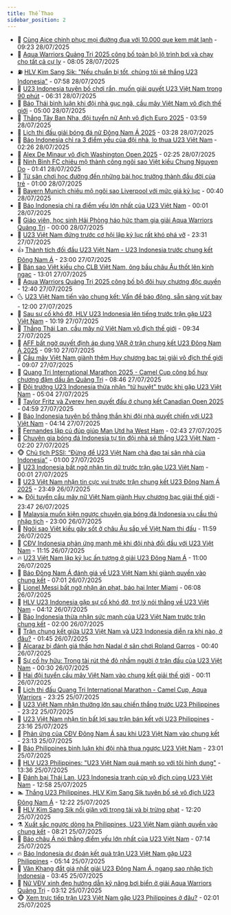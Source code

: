 ```yaml
---
title: Thể Thao
sidebar_position: 2
---
```


<!-- dantri-the-thao:START -->
- 🎡 [Cùng Aice chinh phục mọi đường đua với 10.000 que kem mát lạnh](https://dantri.com.vn/the-thao/cung-aice-chinh-phuc-moi-duong-dua-voi-10000-que-kem-mat-lanh-20250728160814085.htm) - 09:23 28/07/2025
- 💯 [Aqua Warriors Quảng Trị 2025 công bố toàn bộ lộ trình bơi và chạy cho tất cả cự ly](https://dantri.com.vn/the-thao/aqua-warriors-quang-tri-2025-cong-bo-toan-bo-lo-trinh-boi-va-chay-cho-tat-ca-cu-ly-20250728150232332.htm) - 08:05 28/07/2025
- ⛽️ [HLV Kim Sang Sik: &quot;Nếu chuẩn bị tốt, chúng tôi sẽ thắng U23 Indonesia&quot;](https://dantri.com.vn/the-thao/hlv-kim-sang-sik-neu-chuan-bi-tot-chung-toi-se-thang-u23-indonesia-20250728145800954.htm) - 07:58 28/07/2025
- 💃 [U23 Indonesia tuyên bố chơi rắn, muốn giải quyết U23 Việt Nam trong 90 phút](https://dantri.com.vn/the-thao/u23-indonesia-tuyen-bo-choi-ran-muon-giai-quyet-u23-viet-nam-trong-90-phut-20250728132219365.htm) - 06:31 28/07/2025
- 🌈 [Báo Thái bình luận khi đội nhà gục ngã, cầu mây Việt Nam vô địch thế giới](https://dantri.com.vn/the-thao/bao-thai-binh-luan-khi-doi-nha-guc-nga-cau-may-viet-nam-vo-dich-the-gioi-20250728115454206.htm) - 05:00 28/07/2025
- 🦅 [Thắng Tây Ban Nha, đội tuyển nữ Anh vô địch Euro 2025](https://dantri.com.vn/the-thao/thang-tay-ban-nha-doi-tuyen-nu-anh-vo-dich-euro-2025-20250728105247767.htm) - 03:59 28/07/2025
- 🌝 [Lịch thi đấu giải bóng đá nữ Đông Nam Á 2025](https://dantri.com.vn/the-thao/lich-thi-dau-giai-bong-da-nu-dong-nam-a-2025-20250728102449021.htm) - 03:28 28/07/2025
- 🚀 [Báo Indonesia chỉ ra 3 điểm yếu của đội nhà, lo thua U23 Việt Nam](https://dantri.com.vn/the-thao/bao-indonesia-chi-ra-3-diem-yeu-cua-doi-nha-lo-thua-u23-viet-nam-20250728081343259.htm) - 02:26 28/07/2025
- 🎉 [Alex De Minaur vô địch Washington Open 2025](https://dantri.com.vn/the-thao/alex-de-minaur-vo-dich-washington-open-2025-20250728101242306.htm) - 02:25 28/07/2025
- 📝 [Ninh Bình FC chiêu mộ thành công ngôi sao Việt kiều Chung Nguyen Do](https://dantri.com.vn/the-thao/ninh-binh-fc-chieu-mo-thanh-cong-ngoi-sao-viet-kieu-chung-nguyen-do-20250728083708382.htm) - 01:41 28/07/2025
- 🦄 [Từ sân chơi học đường đến những bài học trưởng thành đầu đời của trẻ](https://dantri.com.vn/the-thao/tu-san-choi-hoc-duong-den-nhung-bai-hoc-truong-thanh-dau-doi-cua-tre-20250726200457142.htm) - 01:00 28/07/2025
- 🎉 [Bayern Munich chiêu mộ ngôi sao Liverpool với mức giá kỷ lục](https://dantri.com.vn/the-thao/bayern-munich-chieu-mo-ngoi-sao-liverpool-voi-muc-gia-ky-luc-20250728072252938.htm) - 00:40 28/07/2025
- 💼 [Báo Indonesia chỉ ra điểm yếu lớn nhất của U23 Việt Nam](https://dantri.com.vn/the-thao/bao-indonesia-chi-ra-diem-yeu-lon-nhat-cua-u23-viet-nam-20250727225223539.htm) - 00:01 28/07/2025
- 🤡 [Giáo viên, học sinh Hải Phòng háo hức tham gia giải Aqua Warriors Quảng Trị](https://dantri.com.vn/the-thao/giao-vien-hoc-sinh-hai-phong-hao-huc-tham-gia-giai-aqua-warriors-quang-tri-20250725170040984.htm) - 00:00 28/07/2025
- 🦆 [U23 Việt Nam đứng trước cơ hội lập kỷ lục rất khó phá vỡ](https://dantri.com.vn/the-thao/u23-viet-nam-dung-truoc-co-hoi-lap-ky-luc-rat-kho-pha-vo-20250727233248311.htm) - 23:31 27/07/2025
- 👍 [Thành tích đối đầu U23 Việt Nam - U23 Indonesia trước chung kết Đông Nam Á](https://dantri.com.vn/the-thao/thanh-tich-doi-dau-u23-viet-nam-u23-indonesia-truoc-chung-ket-dong-nam-a-20250727101554172.htm) - 23:00 27/07/2025
- 💼 [Bán sao Việt kiều cho CLB Việt Nam, ông bầu châu Âu thốt lên kinh ngạc](https://dantri.com.vn/the-thao/ban-sao-viet-kieu-cho-clb-viet-nam-ong-bau-chau-au-thot-len-kinh-ngac-20250727193824653.htm) - 13:01 27/07/2025
- 🦒 [Aqua Warriors Quảng Trị 2025 công bố bộ đôi huy chương độc quyền](https://dantri.com.vn/the-thao/aqua-warriors-quang-tri-2025-cong-bo-bo-doi-huy-chuong-doc-quyen-20250727124912836.htm) - 12:40 27/07/2025
- 🌜 [U23 Việt Nam tiến vào chung kết: Vấn đề báo động, sẵn sàng vút bay](https://dantri.com.vn/the-thao/u23-viet-nam-tien-vao-chung-ket-van-de-bao-dong-san-sang-vut-bay-20250727000933220.htm) - 12:00 27/07/2025
- 🦆 [Sau sự cố khó đỡ, HLV U23 Indonesia lên tiếng trước trận gặp U23 Việt Nam](https://dantri.com.vn/the-thao/sau-su-co-kho-do-hlv-u23-indonesia-len-tieng-truoc-tran-gap-u23-viet-nam-20250727111943487.htm) - 10:19 27/07/2025
- 💪 [Thắng Thái Lan, cầu mây nữ Việt Nam vô địch thế giới](https://dantri.com.vn/the-thao/thang-thai-lan-cau-may-nu-viet-nam-vo-dich-the-gioi-20250727165044660.htm) - 09:34 27/07/2025
- 🧠 [AFF bất ngờ quyết định áp dụng VAR ở trận chung kết U23 Đông Nam Á 2025](https://dantri.com.vn/the-thao/aff-bat-ngo-quyet-dinh-ap-dung-var-o-tran-chung-ket-u23-dong-nam-a-2025-20250727143302398.htm) - 09:10 27/07/2025
- 🦄 [Cầu mây Việt Nam giành thêm Huy chương bạc tại giải vô địch thế giới](https://dantri.com.vn/the-thao/cau-may-viet-nam-gianh-them-huy-chuong-bac-tai-giai-vo-dich-the-gioi-20250727135819045.htm) - 09:07 27/07/2025
- 🥸 [Quang Tri International Marathon 2025 - Camel Cup công bố huy chương đậm dấu ấn Quảng Trị](https://dantri.com.vn/the-thao/quang-tri-international-marathon-2025-camel-cup-cong-bo-huy-chuong-dam-dau-an-quang-tri-20250727124302418.htm) - 08:46 27/07/2025
- 🤠 [Đội trưởng U23 Indonesia thừa nhận &quot;tử huyệt&quot; trước khi gặp U23 Việt Nam](https://dantri.com.vn/the-thao/doi-truong-u23-indonesia-thua-nhan-tu-huyet-truoc-khi-gap-u23-viet-nam-20250727083634380.htm) - 05:04 27/07/2025
- 👺 [Taylor Fritz và Zverev hẹn quyết đấu ở chung kết Canadian Open 2025](https://dantri.com.vn/the-thao/taylor-fritz-va-zverev-hen-quyet-dau-o-chung-ket-canadian-open-2025-20250727131110407.htm) - 04:59 27/07/2025
- 📝 [Báo Indonesia tuyên bố thẳng thắn khi đội nhà quyết chiến với U23 Việt Nam](https://dantri.com.vn/the-thao/bao-indonesia-tuyen-bo-thang-than-khi-doi-nha-quyet-chien-voi-u23-viet-nam-20250727110630687.htm) - 04:14 27/07/2025
- 🦆 [Fernandes lập cú đúp giúp Man Utd hạ West Ham](https://dantri.com.vn/the-thao/fernandes-lap-cu-dup-giup-man-utd-ha-west-ham-20250727094324482.htm) - 02:43 27/07/2025
- 🥳 [Chuyên gia bóng đá Indonesia tự tin đội nhà sẽ thắng U23 Việt Nam](https://dantri.com.vn/the-thao/chuyen-gia-bong-da-indonesia-tu-tin-doi-nha-se-thang-u23-viet-nam-20250727083108072.htm) - 02:20 27/07/2025
- 🐵 [Chủ tịch PSSI: “Đừng để U23 Việt Nam chà đạp tại sân nhà của Indonesia”](https://dantri.com.vn/the-thao/chu-tich-pssi-dung-de-u23-viet-nam-cha-dap-tai-san-nha-cua-indonesia-20250727075928646.htm) - 01:00 27/07/2025
- 🤩 [U23 Indonesia bất ngờ nhận tin dữ trước trận gặp U23 Việt Nam](https://dantri.com.vn/the-thao/u23-indonesia-bat-ngo-nhan-tin-du-truoc-tran-gap-u23-viet-nam-20250727003956004.htm) - 00:01 27/07/2025
- 🤠 [U23 Việt Nam nhận tin cực vui trước trận chung kết U23 Đông Nam Á 2025](https://dantri.com.vn/the-thao/u23-viet-nam-nhan-tin-cuc-vui-truoc-tran-chung-ket-u23-dong-nam-a-2025-20250726231522337.htm) - 23:49 26/07/2025
- 🏊 [Đội tuyển cầu mây nữ Việt Nam giành Huy chương bạc giải thế giới](https://dantri.com.vn/the-thao/doi-tuyen-cau-may-nu-viet-nam-gianh-huy-chuong-bac-giai-the-gioi-20250726234202670.htm) - 23:47 26/07/2025
- 🗽 [Malaysia muốn kiện ngược chuyên gia bóng đá Indonesia vụ cầu thủ nhập tịch](https://dantri.com.vn/the-thao/malaysia-muon-kien-nguoc-chuyen-gia-bong-da-indonesia-vu-cau-thu-nhap-tich-20250726175031914.htm) - 23:00 26/07/2025
- 🚀 [Ngôi sao Việt kiều gây sốt ở châu Âu sắp về Việt Nam thi đấu](https://dantri.com.vn/the-thao/ngoi-sao-viet-kieu-gay-sot-o-chau-au-sap-ve-viet-nam-thi-dau-20250726185847615.htm) - 11:59 26/07/2025
- 🎉 [CĐV Indonesia phản ứng mạnh mẽ khi đội nhà đối đầu với U23 Việt Nam](https://dantri.com.vn/the-thao/cdv-indonesia-phan-ung-manh-me-khi-doi-nha-doi-dau-voi-u23-viet-nam-20250726180049083.htm) - 11:15 26/07/2025
- 🔥 [U23 Việt Nam lập kỷ lục ấn tượng ở giải U23 Đông Nam Á](https://dantri.com.vn/the-thao/u23-viet-nam-lap-ky-luc-an-tuong-o-giai-u23-dong-nam-a-20250726144518469.htm) - 11:00 26/07/2025
- 🎉 [Báo Đông Nam Á đánh giá về U23 Việt Nam khi giành quyền vào chung kết](https://dantri.com.vn/the-thao/bao-dong-nam-a-danh-gia-ve-u23-viet-nam-khi-gianh-quyen-vao-chung-ket-20250726134901286.htm) - 07:01 26/07/2025
- 🎡 [Lionel Messi bất ngờ nhận án phạt, báo hại Inter Miami](https://dantri.com.vn/the-thao/lionel-messi-bat-ngo-nhan-an-phat-bao-hai-inter-miami-20250726124240563.htm) - 06:08 26/07/2025
- 🐻 [HLV U23 Indonesia gặp sự cố khó đỡ, trợ lý nói thẳng về U23 Việt Nam](https://dantri.com.vn/the-thao/hlv-u23-indonesia-gap-su-co-kho-do-tro-ly-noi-thang-ve-u23-viet-nam-20250726104231460.htm) - 04:12 26/07/2025
- 🌊 [Báo Indonesia thừa nhận sức mạnh của U23 Việt Nam trước trận chung kết](https://dantri.com.vn/the-thao/bao-indonesia-thua-nhan-suc-manh-cua-u23-viet-nam-truoc-tran-chung-ket-20250726023618499.htm) - 02:00 26/07/2025
- 💃 [Trận chung kết giữa U23 Việt Nam và U23 Indonesia diễn ra khi nào, ở đâu?](https://dantri.com.vn/the-thao/tran-chung-ket-giua-u23-viet-nam-va-u23-indonesia-dien-ra-khi-nao-o-dau-20250726084521453.htm) - 01:45 26/07/2025
- 🤔 [Alcaraz bị đánh giá thấp hơn Nadal ở sân chơi Roland Garros](https://dantri.com.vn/the-thao/alcaraz-bi-danh-gia-thap-hon-nadal-o-san-choi-roland-garros-20250726073725718.htm) - 00:40 26/07/2025
- 🤭 [Sự cố hy hữu: Trọng tài rút thẻ đỏ nhầm người ở trận đấu của U23 Việt Nam](https://dantri.com.vn/the-thao/su-co-hy-huu-trong-tai-rut-the-do-nham-nguoi-o-tran-dau-cua-u23-viet-nam-20250725234453632.htm) - 00:30 26/07/2025
- 👹 [Hai đội tuyển cầu mây Việt Nam vào chung kết giải thế giới](https://dantri.com.vn/the-thao/hai-doi-tuyen-cau-may-viet-nam-vao-chung-ket-giai-the-gioi-20250726070908102.htm) - 00:11 26/07/2025
- 🗽 [Lịch thi đấu Quang Tri International Marathon - Camel Cup, Aqua Warriors](https://dantri.com.vn/the-thao/lich-thi-dau-quang-tri-international-marathon-camel-cup-aqua-warriors-20250725235055823.htm) - 23:25 25/07/2025
- 🥳 [U23 Việt Nam nhận thưởng lớn sau chiến thắng trước U23 Philippines](https://dantri.com.vn/the-thao/u23-viet-nam-nhan-thuong-lon-sau-chien-thang-truoc-u23-philippines-20250725232044169.htm) - 23:22 25/07/2025
- 💃 [U23 Việt Nam nhận tin bất lợi sau trận bán kết với U23 Philippines](https://dantri.com.vn/the-thao/u23-viet-nam-nhan-tin-bat-loi-sau-tran-ban-ket-voi-u23-philippines-20250726015206003.htm) - 23:16 25/07/2025
- 🧰 [Phản ứng của CĐV Đông Nam Á sau khi U23 Việt Nam vào chung kết](https://dantri.com.vn/the-thao/phan-ung-cua-cdv-dong-nam-a-sau-khi-u23-viet-nam-vao-chung-ket-20250725230642051.htm) - 23:13 25/07/2025
- 💪 [Báo Philippines bình luận khi đội nhà thua ngược U23 Việt Nam](https://dantri.com.vn/the-thao/bao-philippines-binh-luan-khi-doi-nha-thua-nguoc-u23-viet-nam-20250725224416111.htm) - 23:01 25/07/2025
- 🚀 [HLV U23 Philippines: &quot;U23 Việt Nam quá mạnh so với tôi hình dung&quot;](https://dantri.com.vn/the-thao/hlv-u23-philippines-u23-viet-nam-qua-manh-so-voi-toi-hinh-dung-20250725194446351.htm) - 13:36 25/07/2025
- 🤠 [Đánh bại Thái Lan, U23 Indonesia tranh cúp vô địch cùng U23 Việt Nam](https://dantri.com.vn/the-thao/danh-bai-thai-lan-u23-indonesia-tranh-cup-vo-dich-cung-u23-viet-nam-20250725195748041.htm) - 12:58 25/07/2025
- 🏊 [Thắng U23 Philippines, HLV Kim Sang Sik tuyên bố sẽ vô địch U23 Đông Nam Á](https://dantri.com.vn/the-thao/thang-u23-philippines-hlv-kim-sang-sik-tuyen-bo-se-vo-dich-u23-dong-nam-a-20250725191959285.htm) - 12:22 25/07/2025
- 🦄 [HLV Kim Sang Sik nổi giận với trọng tài và bị trừng phạt](https://dantri.com.vn/the-thao/hlv-kim-sang-sik-noi-gian-voi-trong-tai-va-bi-trung-phat-20250725190253558.htm) - 12:20 25/07/2025
- ⚗️ [Xuất sắc ngược dòng hạ Philippines, U23 Việt Nam giành quyền vào chung kết](https://dantri.com.vn/the-thao/xuat-sac-nguoc-dong-ha-philippines-u23-viet-nam-gianh-quyen-vao-chung-ket-20250725152142400.htm) - 08:21 25/07/2025
- 🥷 [Báo châu Á nói thẳng điểm yếu lớn nhất của U23 Việt Nam](https://dantri.com.vn/the-thao/bao-chau-a-noi-thang-diem-yeu-lon-nhat-cua-u23-viet-nam-20250725131408717.htm) - 07:14 25/07/2025
- 🔥 [Báo Indonesia dự đoán kết quả trận U23 Việt Nam gặp U23 Philippines](https://dantri.com.vn/the-thao/bao-indonesia-du-doan-ket-qua-tran-u23-viet-nam-gap-u23-philippines-20250725111403217.htm) - 05:14 25/07/2025
- 🦅 [Văn Khang đắt giá nhất giải U23 Đông Nam Á, ngang sao nhập tịch Indonesia](https://dantri.com.vn/the-thao/van-khang-dat-gia-nhat-giai-u23-dong-nam-a-ngang-sao-nhap-tich-indonesia-20250725103911799.htm) - 03:45 25/07/2025
- 🌝 [Nữ VĐV xinh đẹp hướng dẫn kỹ năng bơi biển ở giải Aqua Warriors Quảng Trị](https://dantri.com.vn/the-thao/nu-vdv-xinh-dep-huong-dan-ky-nang-boi-bien-o-giai-aqua-warriors-quang-tri-20250724235852171.htm) - 03:12 25/07/2025
- 🐵 [Xem trực tiếp trận U23 Việt Nam gặp U23 Philippines ở đâu?](https://dantri.com.vn/the-thao/xem-truc-tiep-tran-u23-viet-nam-gap-u23-philippines-o-dau-20250725085354738.htm) - 02:01 25/07/2025<!-- dantri-the-thao:END -->

